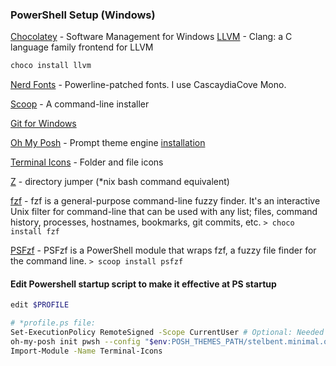 ### PowerShell Setup (Windows)

[Chocolatey](https://docs.chocolatey.org/en-us/choco/setup) - Software Management for Windows
[LLVM](https://clang.llvm.org/) - Clang: a C language family frontend for LLVM
```bash
choco install llvm
```
[Nerd Fonts](https://www.nerdfonts.com/font-downloads) - Powerline-patched fonts. I use CascaydiaCove Mono.

[Scoop](https://scoop.sh/) - A command-line installer

[Git for Windows](https://gitforwindows.org/)

[Oh My Posh](https://ohmyposh.dev/) - Prompt theme engine [installation](https://ohmyposh.dev/docs/installation/prompt)

[Terminal Icons](https://github.com/devblackops/Terminal-Icons) - Folder and file icons

[Z](https://www.powershellgallery.com/packages/z) - directory jumper (*nix bash command equivalent)

[fzf](https://github.com/junegunn/fzf#installation) - fzf is a general-purpose command-line fuzzy finder. It's an interactive Unix filter for command-line that can be used with any list; files, command history, processes, hostnames, bookmarks, git commits, etc.
```> choco install fzf```

[PSFzf](https://github.com/kelleyma49/PSFzf) - PSFzf is a PowerShell module that wraps fzf, a fuzzy file finder for the command line.
```> scoop install psfzf```

#### Edit Powershell startup script to make it effective at PS startup
```bash
edit $PROFILE
```

```bash
# *profile.ps file:
Set-ExecutionPolicy RemoteSigned -Scope CurrentUser # Optional: Needed to run a remote script the first time
oh-my-posh init pwsh --config "$env:POSH_THEMES_PATH/stelbent.minimal.omp.json" | Invoke-Expression
Import-Module -Name Terminal-Icons
```
